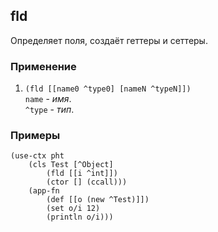 ## fld
Определяет поля, создаёт геттеры и сеттеры.

### Применение

1. `(fld [[name0 ^type0] [nameN ^typeN]])`<br>
`name` - _имя_.<br>
`^type` - _тип_.

### Примеры

```pihta
(use-ctx pht
    (cls Test [^Object]
        (fld [[i ^int]])
        (ctor [] (ccall)))
    (app-fn
        (def [[o (new ^Test)]])
        (set o/i 12)
        (println o/i)))
```